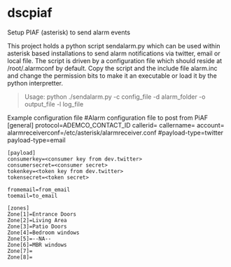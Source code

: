 dscpiaf
=======

Setup PIAF (asterisk) to send alarm events

This project holds a python script sendalarm.py which can be used within asterisk based installations to send alarm notifications via twitter, email or local file. The script is driven by a configuration file which should reside at /root/.alarmconf by default. Copy the script and the include file alarm.inc and change the permission bits to make it an executable or load it by the python interpretter.
> Usage: python ./sendalarm.py -c config_file -d alarm_folder -o output_file -l log_file

Example configuration file
    #Alarm configuration file to post from PiAF
    [general]
    protocol=ADEMCO_CONTACT_ID
    callerid=<callerid defined in asterisk extension>
    callername=<callername defined in asterisk extension>
    account=<account number in alarm panel>
    alarmreceiverconf=/etc/asterisk/alarmreceiver.conf
    #payload-type=twitter
    payload-type=email
    
    [payload]
    consumerkey=<consumer key from dev.twitter>
    consumersecret=<consumer secret>
    tokenkey=<token key from dev.twitter>
    tokensecret=<token secret>
    
    fromemail=from_email
    toemail=to_email
    
    [zones]
    Zone[1]=Entrance Doors
    Zone[2]=Living Area
    Zone[3]=Patio Doors
    Zone[4]=Bedroom windows
    Zone[5]=--NA--
    Zone[6]=MBR windows
    Zone[7]=
    Zone[8]=

